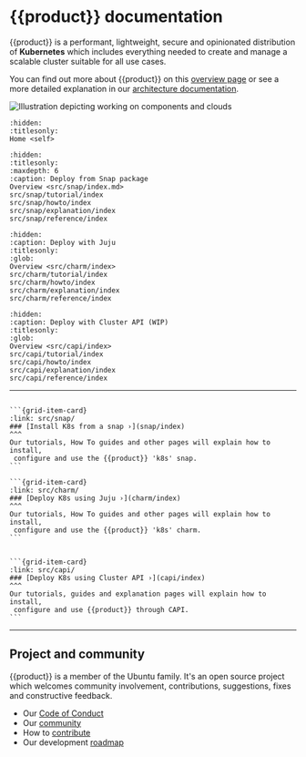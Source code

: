 # {{product}} documentation

{{product}} is a performant, lightweight, secure and
opinionated distribution of **Kubernetes** which includes everything needed to
create and manage a scalable cluster suitable for all use cases.

You can find out more about {{product}} on this [overview page] or
see a more detailed explanation in our [architecture documentation].

![Illustration depicting working on components and clouds][logo]

```{toctree}
:hidden:
:titlesonly:
Home <self>
```

```{toctree}
:hidden:
:titlesonly:
:maxdepth: 6
:caption: Deploy from Snap package
Overview <src/snap/index.md>
src/snap/tutorial/index
src/snap/howto/index
src/snap/explanation/index
src/snap/reference/index
```

```{toctree}
:hidden:
:caption: Deploy with Juju
:titlesonly:
:glob:
Overview <src/charm/index>
src/charm/tutorial/index
src/charm/howto/index
src/charm/explanation/index
src/charm/reference/index
```

```{toctree}
:hidden:
:caption: Deploy with Cluster API (WIP)
:titlesonly:
:glob:
Overview <src/capi/index>
src/capi/tutorial/index
src/capi/howto/index
src/capi/explanation/index
src/capi/reference/index
```

---

````{grid} 1 1 2 2

```{grid-item-card}
:link: src/snap/
### [Install K8s from a snap ›](snap/index)
^^^
Our tutorials, How To guides and other pages will explain how to install,
 configure and use the {{product}} 'k8s' snap.
```

```{grid-item-card}
:link: src/charm/
### [Deploy K8s using Juju ›](charm/index)
^^^
Our tutorials, How To guides and other pages will explain how to install,
 configure and use the {{product}} 'k8s' charm.
```


```{grid-item-card}
:link: src/capi/
### [Deploy K8s using Cluster API ›](capi/index)
^^^
Our tutorials, guides and explanation pages will explain how to install,
 configure and use {{product}} through CAPI.
```
````

---

## Project and community

{{product}} is a member of the Ubuntu family. It's an open source
project which welcomes community involvement, contributions, suggestions, fixes
and constructive feedback.

- Our [Code of Conduct]
- Our [community]
- How to [contribute]
- Our development [roadmap]

<!-- IMAGES -->

[logo]: https://assets.ubuntu.com/v1/843c77b6-juju-at-a-glace.svg

<!-- LINKS -->

[Code of Conduct]: https://ubuntu.com/community/ethos/code-of-conduct
[community]: src/snap/reference/community
[contribute]: src/snap/howto/contribute
[roadmap]: src/snap/reference/roadmap
[overview page]: src/snap/explanation/about
[architecture documentation]: src/snap/reference/architecture
